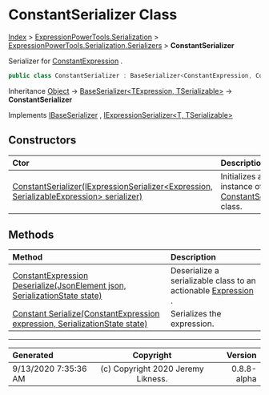 ﻿# ConstantSerializer Class

[Index](../index.md) > [ExpressionPowerTools.Serialization](ExpressionPowerTools.Serialization.a.md) > [ExpressionPowerTools.Serialization.Serializers](ExpressionPowerTools.Serialization.Serializers.n.md) > **ConstantSerializer**

Serializer for [ConstantExpression](https://docs.microsoft.com/dotnet/api/system.linq.expressions.constantexpression) .

```csharp
public class ConstantSerializer : BaseSerializer<ConstantExpression, Constant>, IExpressionSerializer<ConstantExpression, Constant>, IBaseSerializer
```

Inheritance [Object](https://docs.microsoft.com/dotnet/api/system.object) → [BaseSerializer&lt;TExpression, TSerializable>](ExpressionPowerTools.Serialization.Serializers.BaseSerializer`2.cs.md) → **ConstantSerializer**

Implements  [IBaseSerializer](ExpressionPowerTools.Serialization.Signatures.IBaseSerializer.i.md) ,  [IExpressionSerializer&lt;T, TSerializable>](ExpressionPowerTools.Serialization.Signatures.IExpressionSerializer`2.i.md) 

## Constructors

| Ctor | Description |
| :-- | :-- |
| [ConstantSerializer(IExpressionSerializer&lt;Expression, SerializableExpression> serializer)](ExpressionPowerTools.Serialization.Serializers.ConstantSerializer.ctor.md#constantserializeriexpressionserializerexpression-serializableexpression-serializer) | Initializes a new instance of the [ConstantSerializer](ExpressionPowerTools.Serialization.Serializers.ConstantSerializer.cs.md) class. |
## Methods

| Method | Description |
| :-- | :-- |
| [ConstantExpression Deserialize(JsonElement json, SerializationState state)](ExpressionPowerTools.Serialization.Serializers.ConstantSerializer.Deserialize.m.md) | Deserialize a serializable class to an actionable [Expression](https://docs.microsoft.com/dotnet/api/system.linq.expressions.expression) . |
| [Constant Serialize(ConstantExpression expression, SerializationState state)](ExpressionPowerTools.Serialization.Serializers.ConstantSerializer.Serialize.m.md) | Serializes the expression. |

---

| Generated | Copyright | Version |
| :-- | :-: | --: |
| 9/13/2020 7:35:36 AM | (c) Copyright 2020 Jeremy Likness. | 0.8.8-alpha |
